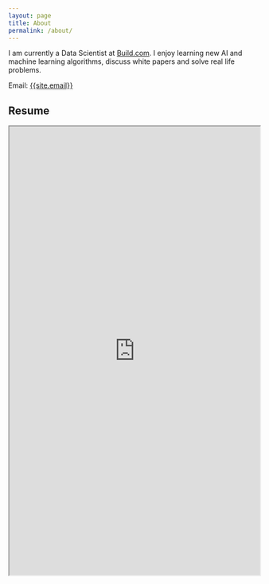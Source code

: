 ```yaml
---
layout: page
title: About
permalink: /about/
---
```

<p>
I am currently a Data Scientist at <a href="https://www.build.com" target="_blank">Build.com</a>. I enjoy learning new AI and machine learning algorithms, discuss white papers and solve real life problems.
</p>

Email: <a href="mailto:{{site.email}}?Subject=From Blog Site:">{{site.email}}</a>

## Resume
<iframe src="https://drive.google.com/open?id=18xHF4SRS3pEAnxkowZhucR2UFtVALNuD" width="100%" height="900"></iframe>
